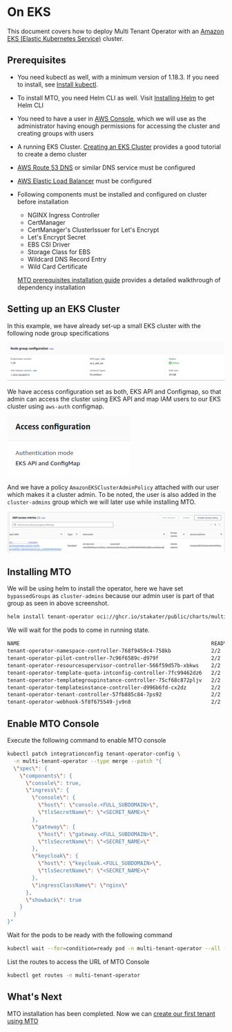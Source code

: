# On EKS

This document covers how to deploy Multi Tenant Operator with an [Amazon EKS (Elastic Kubernetes Service)](https://aws.amazon.com/eks/) cluster.

## Prerequisites

- You need kubectl as well, with a minimum version of 1.18.3. If you need to install, see [Install kubectl](https://kubernetes.io/docs/tasks/tools/#kubectl).
- To install MTO, you need Helm CLI as well. Visit [Installing Helm](https://helm.sh/docs/intro/install/) to get Helm CLI
- You need to have a user in [AWS Console](https://console.aws.amazon.com/), which we will use as the administrator having enough permissions for accessing the cluster and creating groups with users
- A running EKS Cluster. [Creating an EKS Cluster](https://docs.aws.amazon.com/eks/latest/userguide/create-cluster.html) provides a good tutorial to create a demo cluster
- [AWS Route 53 DNS](https://docs.aws.amazon.com/Route53/latest/DeveloperGuide/setting-up-route-53.html) or similar DNS service must be configured

- [AWS Elastic Load Balancer](https://docs.aws.amazon.com/elasticloadbalancing/latest/userguide/load-balancer-getting-started.html) must be configured

- Following components must be installed and configured on cluster before installation
    
    * NGINX Ingress Controller
    * CertManager
    * CertManager's ClusterIssuer for Let's Encrypt
    * Let's Encrypt Secret
    * EBS CSI Driver
    * Storage Class for EBS
    * Wildcard DNS Record Entry
    * Wild Card Certificate

    [MTO prerequisites installation guide](./mto-prereq-installation.md) provides a detailed walkthrough of dependency installation

## Setting up an EKS Cluster

In this example, we have already set-up a small EKS cluster with the following node group specifications

![Node Group](../../images/eks-nodegroup.png)

We have access configuration set as both, EKS API and Configmap, so that admin can access the cluster using EKS API and map IAM users to our EKS cluster using `aws-auth` configmap.

![EKS Access Config](../../images/eks-access-config.png)

And we have a policy `AmazonEKSClusterAdminPolicy` attached with our user which makes it a cluster admin. To be noted, the user is also added in the `cluster-admins` group which we will later use while installing MTO.

![EKS Access Entry](../../images/eks-access-entry.png)

## Installing MTO

We will be using helm to install the operator, here we have set `bypassedGroups` as `cluster-admins` because our admin user is part of that group as seen in above screenshot.

```bash
helm install tenant-operator oci://ghcr.io/stakater/public/charts/multi-tenant-operator --version 0.12.62 --namespace multi-tenant-operator --create-namespace --set bypassedGroups=cluster-admins
```

We will wait for the pods to come in running state.

```bash
NAME                                                              READY   STATUS    RESTARTS   AGE
tenant-operator-namespace-controller-768f9459c4-758kb             2/2     Running   0          5m
tenant-operator-pilot-controller-7c96f6589c-d979f                 2/2     Running   0          5m
tenant-operator-resourcesupervisor-controller-566f59d57b-xbkws    2/2     Running   0          5m
tenant-operator-template-quota-intconfig-controller-7fc99462dz6   2/2     Running   0          5m
tenant-operator-templategroupinstance-controller-75cf68c872pljv   2/2     Running   0          5m
tenant-operator-templateinstance-controller-d996b6fd-cx2dz        2/2     Running   0          5m
tenant-operator-tenant-controller-57fb885c84-7ps92                2/2     Running   0          5m
tenant-operator-webhook-5f8f675549-jv9n8                          2/2     Running   0          5m
```

## Enable MTO Console

Execute the following command to enable MTO console

```bash
kubectl patch integrationconfig tenant-operator-config \
  -n multi-tenant-operator --type merge --patch "{
  \"spec\": {
    \"components\": {
      \"console\": true,
      \"ingress\": {
        \"console\": {
          \"host\": \"console.<FULL_SUBDOMAIN>\",
          \"tlsSecretName\": \"<SECRET_NAME>\"
        },
        \"gateway\": {
          \"host\": \"gateway.<FULL_SUBDOMAIN>\",
          \"tlsSecretName\": \"<SECRET_NAME>\"
        },
        \"keycloak\": {
          \"host\": \"keycloak.<FULL_SUBDOMAIN>\",
          \"tlsSecretName\": \"<SECRET_NAME>\"
        },
        \"ingressClassName\": \"nginx\"
      },
      \"showback\": true
    }
  }
}"
```

Wait for the pods to be ready with the following command

```bash
kubectl wait --for=condition=ready pod -n multi-tenant-operator --all --timeout=300s
```

List the routes to access the URL of MTO Console

```bash
kubectl get routes -n multi-tenant-operator
```

## What's Next

MTO installation has been completed. Now we can [create our first tenant using MTO](./create-tenants.md)
